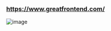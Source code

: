 ### https://www.greatfrontend.com/

![image](https://github.com/user-attachments/assets/4b9eed63-abb7-4179-a112-3d0c729293b3)
